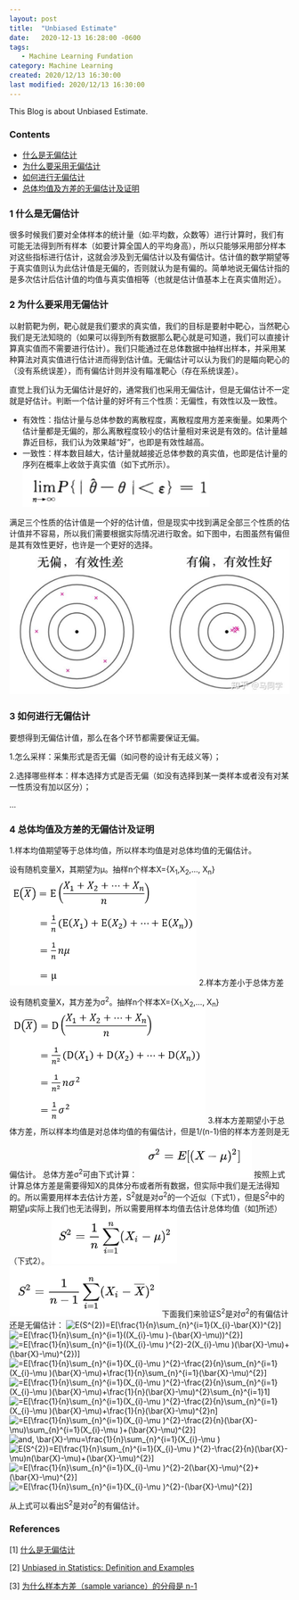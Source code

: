 ```yaml
---
layout: post
title:  "Unbiased Estimate"
date:   2020-12-13 16:28:00 -0600
tags:
   - Machine Learning Fundation
category: Machine Learning
created: 2020/12/13 16:30:00
last modified: 2020/12/13 16:30:00
---
```


This Blog is about Unbiased Estimate.

### Contents

- [什么是无偏估计](#a)
- [为什么要采用无偏估计](#b)
- [如何进行无偏估计](#c)
- [总体均值及方差的无偏估计及证明](#d)

<a name='a'></a>

### 1 什么是无偏估计
很多时候我们要对全体样本的统计量（如:平均数，众数等）进行计算时，我们有可能无法得到所有样本（如要计算全国人的平均身高），所以只能够采用部分样本对这些指标进行估计，这就会涉及到无偏估计以及有偏估计。估计值的数学期望等于真实值则认为此估计值是无偏的，否则就认为是有偏的。简单地说无偏估计指的是多次估计后估计值的均值与真实值相等（也就是估计值基本上在真实值附近）。

<a name='b'></a>

### 2 为什么要采用无偏估计

以射箭靶为例，靶心就是我们要求的真实值，我们的目标是要射中靶心，当然靶心我们是无法知晓的（如果可以得到所有数据那么靶心就是可知道，我们可以直接计算真实值而不需要进行估计）。我们只能通过在总体数据中抽样出样本，并采用某种算法对真实值进行估计进而得到估计值。无偏估计可以认为我们的是瞄向靶心的（没有系统误差），而有偏估计则并没有瞄准靶心（存在系统误差）。

直觉上我们认为无偏估计是好的，通常我们也采用无偏估计，但是无偏估计不一定就是好估计。判断一个估计量的好坏有三个性质：无偏性，有效性以及一致性。

- 有效性：指估计量与总体参数的离散程度，离散程度用方差来衡量。如果两个估计量都是无偏的，那么离散程度较小的估计量相对来说是有效的。估计量越靠近目标，我们认为效果越“好”，也即是有效性越高。
- 一致性：样本数目越大，估计量就越接近总体参数的真实值，也即是估计量的序列在概率上收敛于真实值（如下式所示）。
![1](/images/unbiased_estimate/unbiased_1.png)

满足三个性质的估计值是一个好的估计值，但是现实中找到满足全部三个性质的估计值并不容易，所以我们需要根据实际情况进行取舍。如下图中，右图虽然有偏但是其有效性更好，也许是一个更好的选择。
![2](/images/unbiased_estimate/unbiased_2.png)

<a name='c'></a>

### 3 如何进行无偏估计
要想得到无偏估计值，那么在各个环节都需要保证无偏。

1.怎么采样：采集形式是否无偏（如问卷的设计有无歧义等）；

2.选择哪些样本：样本选择方式是否无偏（如没有选择到某一类样本或者没有对某一性质没有加以区分）；

...

<a name='d'></a>

### 4 总体均值及方差的无偏估计及证明

1.样本均值期望等于总体均值，所以样本均值是对总体均值的无偏估计。

设有随机变量X，其期望为μ。抽样n个样本X={X<sub>1</sub>,X<sub>2</sub>,..., X<sub>n</sub>}
![3](/images/unbiased_estimate/unbiased_3.png)
2.样本方差小于总体方差

设有随机变量X，其方差为σ<sup>2</sup>。抽样n个样本X={X<sub>1</sub>,X<sub>2</sub>,..., X<sub>n</sub>}
![4](/images/unbiased_estimate/unbiased_4.png)
3.样本方差期望小于总体方差，所以样本均值是对总体均值的有偏估计，但是1/(n-1)倍的样本方差则是无偏估计。
总体方差σ<sup>2</sup>可由下式计算：
![5](/images/unbiased_estimate/unbiased_5.png)
按照上式计算总体方差是需要得知X的具体分布或者所有数据，但实际中我们是无法得知的。所以需要用样本去估计方差，S<sup>2</sup>就是对σ<sup>2</sup>的一个近似（下式1），但是S<sup>2</sup>中的期望μ实际上我们也无法得到，所以需要用样本均值去估计总体均值（如[1](#mean)所述）（下式2）。
![6](/images/unbiased_estimate/unbiased_6.png)
![7](/images/unbiased_estimate/unbiased_7.png)
下面我们来验证S<sup>2</sup>是对σ<sup>2</sup>的有偏估计还是无偏估计：
<img src="https://latex.codecogs.com/gif.latex?E(S^{2})=E[\frac{1}{n}\sum_{n}^{i=1}(X_{i}-\bar{X})^{2}]" title="E(S^{2})=E[\frac{1}{n}\sum_{n}^{i=1}(X_{i}-\bar{X})^{2}]" />
<img src="https://latex.codecogs.com/gif.latex?=E[\frac{1}{n}\sum_{n}^{i=1}((X_{i}-\mu&space;)-(\bar{X}-\mu))^{2}]" title="=E[\frac{1}{n}\sum_{n}^{i=1}((X_{i}-\mu )-(\bar{X}-\mu))^{2}]" />
<img src="https://latex.codecogs.com/gif.latex?=E[\frac{1}{n}\sum_{n}^{i=1}((X_{i}-\mu&space;)^{2}-2(X_{i}-\mu&space;)(\bar{X}-\mu)&plus;(\bar{X}-\mu)^{2})]" title="=E[\frac{1}{n}\sum_{n}^{i=1}((X_{i}-\mu )^{2}-2(X_{i}-\mu )(\bar{X}-\mu)+(\bar{X}-\mu)^{2})]" />
<img src="https://latex.codecogs.com/gif.latex?=E[\frac{1}{n}\sum_{n}^{i=1}(X_{i}-\mu&space;)^{2}-\frac{2}{n}\sum_{n}^{i=1}(X_{i}-\mu&space;)(\bar{X}-\mu)&plus;\frac{1}{n}\sum_{n}^{i=1}(\bar{X}-\mu)^{2}]" title="=E[\frac{1}{n}\sum_{n}^{i=1}(X_{i}-\mu )^{2}-\frac{2}{n}\sum_{n}^{i=1}(X_{i}-\mu )(\bar{X}-\mu)+\frac{1}{n}\sum_{n}^{i=1}(\bar{X}-\mu)^{2}]" />
<img src="https://latex.codecogs.com/gif.latex?=E[\frac{1}{n}\sum_{n}^{i=1}(X_{i}-\mu&space;)^{2}-\frac{2}{n}\sum_{n}^{i=1}(X_{i}-\mu&space;)(\bar{X}-\mu)&plus;\frac{1}{n}(\bar{X}-\mu)^{2}\sum_{n}^{i=1}1]" title="=E[\frac{1}{n}\sum_{n}^{i=1}(X_{i}-\mu )^{2}-\frac{2}{n}\sum_{n}^{i=1}(X_{i}-\mu )(\bar{X}-\mu)+\frac{1}{n}(\bar{X}-\mu)^{2}\sum_{n}^{i=1}1]" />
<img src="https://latex.codecogs.com/gif.latex?=E[\frac{1}{n}\sum_{n}^{i=1}(X_{i}-\mu&space;)^{2}-\frac{2}{n}\sum_{n}^{i=1}(X_{i}-\mu&space;)(\bar{X}-\mu)&plus;\frac{1}{n}(\bar{X}-\mu)^{2}n]" title="=E[\frac{1}{n}\sum_{n}^{i=1}(X_{i}-\mu )^{2}-\frac{2}{n}\sum_{n}^{i=1}(X_{i}-\mu )(\bar{X}-\mu)+\frac{1}{n}(\bar{X}-\mu)^{2}n]" />
<img src="https://latex.codecogs.com/gif.latex?=E[\frac{1}{n}\sum_{n}^{i=1}(X_{i}-\mu&space;)^{2}-\frac{2}{n}(\bar{X}-\mu)\sum_{n}^{i=1}(X_{i}-\mu&space;)&plus;(\bar{X}-\mu)^{2}]" title="=E[\frac{1}{n}\sum_{n}^{i=1}(X_{i}-\mu )^{2}-\frac{2}{n}(\bar{X}-\mu)\sum_{n}^{i=1}(X_{i}-\mu )+(\bar{X}-\mu)^{2}]" />
<img src="https://latex.codecogs.com/gif.latex?and, \bar{X}-\mu=\frac{1}{n}\sum_{n}^{i=1}(X_{i}-\mu&space;)" title="and, \bar{X}-\mu=\frac{1}{n}\sum_{n}^{i=1}(X_{i}-\mu )" />
<img src="https://latex.codecogs.com/gif.latex?E(S^{2})=E[\frac{1}{n}\sum_{n}^{i=1}(X_{i}-\mu&space;)^{2}-\frac{2}{n}(\bar{X}-\mu)n(\bar{X}-\mu)&plus;(\bar{X}-\mu)^{2}]" title="E(S^{2})=E[\frac{1}{n}\sum_{n}^{i=1}(X_{i}-\mu )^{2}-\frac{2}{n}(\bar{X}-\mu)n(\bar{X}-\mu)+(\bar{X}-\mu)^{2}]" />
<img src="https://latex.codecogs.com/gif.latex?=E[\frac{1}{n}\sum_{n}^{i=1}(X_{i}-\mu&space;)^{2}-2(\bar{X}-\mu)^{2}&plus;(\bar{X}-\mu)^{2}]" title="=E[\frac{1}{n}\sum_{n}^{i=1}(X_{i}-\mu )^{2}-2(\bar{X}-\mu)^{2}+(\bar{X}-\mu)^{2}]" />
<img src="https://latex.codecogs.com/gif.latex?=E[\frac{1}{n}\sum_{n}^{i=1}(X_{i}-\mu&space;)^{2}-(\bar{X}-\mu)^{2}]" title="=E[\frac{1}{n}\sum_{n}^{i=1}(X_{i}-\mu )^{2}-(\bar{X}-\mu)^{2}]" />

从上式可以看出S<sup>2</sup>是对σ<sup>2</sup>的有偏估计。



### References
\[1\] [什么是无偏估计](https://www.zhihu.com/question/22983179/answer/404391738)

\[2\] [Unbiased in Statistics: Definition and Examples](https://www.statisticshowto.com/unbiased/)

\[3\] [为什么样本方差（sample variance）的分母是 n-1](https://www.zhihu.com/question/20099757)
